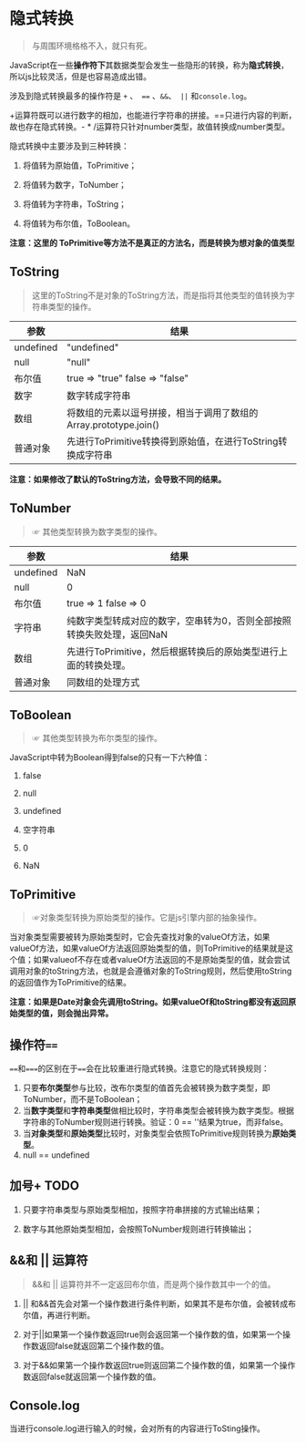 # 隐式转换

> 与周围环境格格不入，就只有死。

JavaScript在一些**操作符下**其数据类型会发生一些隐形的转换，称为**隐式转换**，所以js比较灵活，但是也容易造成出错。

涉及到隐式转换最多的操作符是 `+` 、` ==` 、`&&`、` ||` 和`console.log`。

+运算符既可以进行数字的相加，也能进行字符串的拼接。==只进行内容的判断，故也存在隐式转换。- * /运算符只针对number类型，故值转换成number类型。

隐式转换中主要涉及到三种转换：

1. 将值转为原始值，ToPrimitive；

2. 将值转为数字，ToNumber；

3. 将值转为字符串，ToString；

4. 将值转为布尔值，ToBoolean。

**注意：这里的 ToPrimitive等方法不是真正的方法名，而是转换为想对象的值类型**

## ToString

> 这里的ToString不是对象的ToString方法，而是指将其他类型的值转换为字符串类型的操作。

| **参数**  | **结果**                                                     |
| --------- | ------------------------------------------------------------ |
| undefined | "undefined"                                                  |
| null      | "null"                                                       |
| 布尔值    | true => "true"  false => "false"                             |
| 数字      | 数字转成字符串                                               |
| 数组      | 将数组的元素以逗号拼接，相当于调用了数组的Array.prototype.join() |
| 普通对象  | 先进行ToPrimitive转换得到原始值，在进行ToString转换成字符串  |

**注意：如果修改了默认的ToString方法，会导致不同的结果。**

## ToNumber

> ☞ 其他类型转换为数字类型的操作。

| **参数**  | **结果**                                                     |
| --------- | ------------------------------------------------------------ |
| undefined | NaN                                                          |
| null      | 0                                                            |
| 布尔值    | true => 1  false => 0                                        |
| 字符串    | 纯数字类型转成对应的数字，空串转为0，否则全部按照转换失败处理，返回NaN |
| 数组      | 先进行ToPrimitive，然后根据转换后的原始类型进行上面的转换处理。 |
| 普通对象  | 同数组的处理方式                                             |

## ToBoolean

> ☞ 其他类型转换为布尔类型的操作。

JavaScript中转为Boolean得到false的只有一下六种值：

1. false

2. null

3. undefined

4. 空字符串

5. 0

6. NaN

## ToPrimitive

> ☞对象类型转换为原始类型的操作。它是js引擎内部的抽象操作。

当对象类型需要被转为原始类型时，它会先查找对象的valueOf方法，如果valueOf方法，如果valueOf方法返回原始类型的值，则ToPrimitive的结果就是这个值；如果valueof不存在或者valueOf方法返回的不是原始类型的值，就会尝试调用对象的toString方法，也就是会遵循对象的ToString规则，然后使用toString的返回值作为ToPrimitive的结果。

**注意：如果是Date对象会先调用toString。如果valueOf和toString都没有返回原始类型的值，则会抛出异常。**

##  操作符`==`

`==`和`===`的区别在于`==`会在比较重进行隐式转换。注意它的隐式转换规则：

1. 只要**布尔类型**参与比较，改布尔类型的值首先会被转换为数字类型，即ToNumber，而不是ToBoolean；
1. 当**数字类型**和**字符串类型**做相比较时，字符串类型会被转换为数字类型。根据字符串的ToNumber规则进行转换。验证：0 == ''结果为true，而非false。
1. 当**对象类型**和**原始类型**比较时，对象类型会依照ToPrimitive规则转换为**原始类型**。
1. null == undefined

## 加号+ TODO

1. 只要字符串类型与原始类型相加，按照字符串拼接的方式输出结果；

1. 数字与其他原始类型相加，会按照ToNumber规则进行转换输出；


## &&和 || 运算符

> &&和 || 运算符并不一定返回布尔值，而是两个操作数其中一个的值。

1. || 和&&首先会对第一个操作数进行条件判断，如果其不是布尔值，会被转成布尔值，再进行判断。

1. 对于||如果第一个操作数返回true则会返回第一个操作数的值，如果第一个操作数返回false就返回第二个操作数的值。

1. 对于&&如果第一个操作数返回true则返回第二个操作数的值，如果第一个操作数返回false就返回第一个操作数的值。

## Console.log

当进行console.log进行输入的时候，会对所有的内容进行ToSting操作。